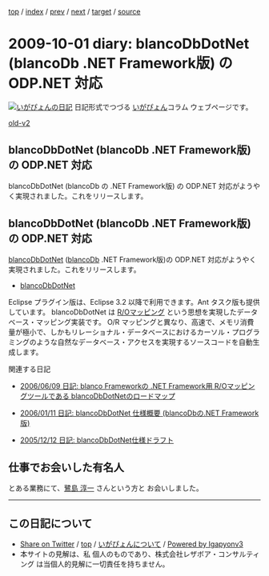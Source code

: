 [top](../index.html) 
 / [index](index.html) 
 / [prev](ig090923.html) 
 / [next](ig091004.html) 
 / [target](https://www.igapyon.jp/igapyon/diary/2009/ig091001.html) 
 / [source](https://github.com/igapyon/diary/blob/master/2009/ig091001.src.md) 

2009-10-01 diary: blancoDbDotNet (blancoDb .NET Framework版) の ODP.NET 対応
=====================================================================================================
[![いがぴょんの日記](https://www.igapyon.jp/igapyon/diary/images/iga200306s.jpg "いがぴょん")](https://www.igapyon.jp/igapyon/diary/memo/memoigapyon.html) 日記形式でつづる [いがぴょん](https://www.igapyon.jp/igapyon/diary/memo/memoigapyon.html)コラム ウェブページです。

[old-v2](ig091001-orig.html)

## blancoDbDotNet (blancoDb .NET Framework版) の ODP.NET 対応

blancoDbDotNet (blancoDb の .NET Framework版) の ODP.NET 対応がようやく実現されました。これをリリースします。


## blancoDbDotNet (blancoDb  .NET Framework版) の ODP.NET 対応

[blancoDbDotNet](https://www.igapyon.jp/blanco/blancodbdotnet.html) ([blancoDb](https://www.igapyon.jp/blanco/blancodb.html) .NET Framework版)の ODP.NET 対応がようやく実現されました。これをリリースします。

* [blancoDbDotNet](https://www.igapyon.jp/blanco/blancodbdotnet.html)

Eclipse プラグイン版は、Eclipse 3.2 以降で利用できます。Ant タスク版も提供しています。
blancoDbDotNet は [R/Oマッピング](https://www.igapyon.jp/igapyon/diary/keyword/romap.html) という思想を実現したデータベース・マッピング実装です。
      O/R マッピングと異なり、高速で、メモリ消費量が極小で、しかもリレーショナル・データベースにおけるカーソル・プログラミングのような自然なデータベース・アクセスを実現するソースコードを自動生成します。

関連する日記

* [2006/06/09 日記: blanco Frameworkの .NET Framework用 R/Oマッピングツールである blancoDbDotNetのロードマップ](../2006/ig060609.html)
  
* [2006/01/11 日記: blancoDbDotNet 仕様概要 (blancoDbの.NET Framework版)](../2006/ig060111.html)
  
* [2005/12/12 日記: blancoDbDotNet仕様ドラフト](../2005/ig051212.html)

## 仕事でお会いした有名人

とある業務にて、[鷺島 淳一](http://journal.mycom.co.jp/author/0000565/index.html) さんという方と お会いしました。


----------------------------------------------------------------------------------------------------

## この日記について

* [Share on Twitter](https://twitter.com/intent/tweet?hashtags=igapyon%2Cdiary%2C%E3%81%84%E3%81%8C%E3%81%B4%E3%82%87%E3%82%93&text=blancoDbDotNet+%28blancoDb+.NET+Framework%E7%89%88%29+%E3%81%AE+ODP.NET+%E5%AF%BE%E5%BF%9C&url=https%3A%2F%2Fwww.igapyon.jp%2Figapyon%2Fdiary%2F2009%2Fig091001.html) / [top](../index.html) / [いがぴょんについて](https://www.igapyon.jp/igapyon/diary/memo/memoigapyon.html) / [Powered by Igapyonv3](https://github.com/igapyon/igapyonv3)
* 本サイトの見解は、私 個人のものであり、株式会社レザボア・コンサルティング は当個人的見解に一切責任を持ちません。 

